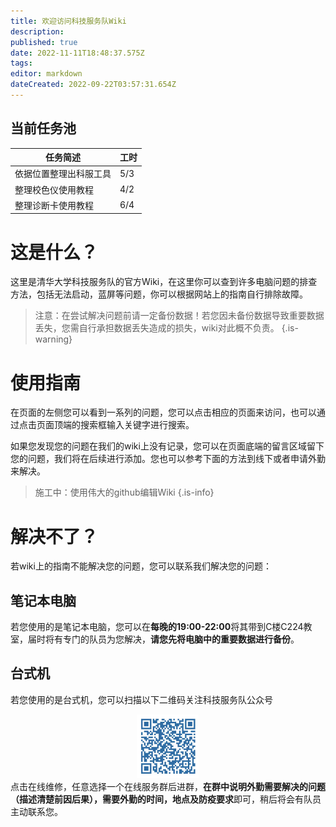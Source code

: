 ```yaml
---
title: 欢迎访问科技服务队Wiki
description: 
published: true
date: 2022-11-11T18:48:37.575Z
tags: 
editor: markdown
dateCreated: 2022-09-22T03:57:31.654Z
---
```


## 当前任务池
|   任务简述  |  工时  |
|  ----  | ----  |
| 依据位置整理出科服工具  | 5/3 |
| 整理校色仪使用教程  | 4/2 |
| 整理诊断卡使用教程 | 6/4 |

# 这是什么？
这里是清华大学科技服务队的官方Wiki，在这里你可以查到许多电脑问题的排查方法，包括无法启动，蓝屏等问题，你可以根据网站上的指南自行排除故障。
> 注意：在尝试解决问题前请一定备份数据！若您因未备份数据导致重要数据丢失，您需自行承担数据丢失造成的损失，wiki对此概不负责。
{.is-warning}

# 使用指南

在页面的左侧您可以看到一系列的问题，您可以点击相应的页面来访问，也可以通过点击页面顶端的搜索框输入关键字进行搜索。

如果您发现您的问题在我们的wiki上没有记录，您可以在页面底端的留言区域留下您的问题，我们将在后续进行添加。您也可以参考下面的方法到线下或者申请外勤来解决。

> 施工中：使用伟大的github编辑Wiki
{.is-info}


# 解决不了？
若wiki上的指南不能解决您的问题，您可以联系我们解决您的问题：

## 笔记本电脑
若您使用的是笔记本电脑，您可以在**每晚的19:00-22:00**将其带到C楼C224教室，届时将有专门的队员为您解决，**请您先将电脑中的重要数据进行备份**。

## 台式机
若您使用的是台式机，您可以扫描以下二维码关注科技服务队公众号<div align=center><img src="/4311664419334_.pic.jpg" width=20%></div>点击在线维修，任意选择一个在线服务群后进群，**在群中说明外勤需要解决的问题（描述清楚前因后果），需要外勤的时间，地点及防疫要求**即可，稍后将会有队员主动联系您。
  
 